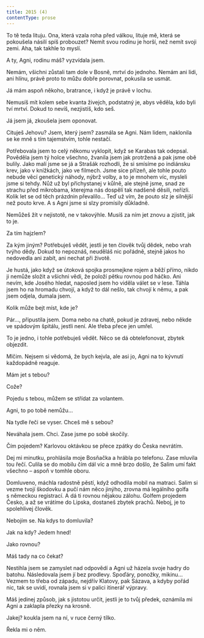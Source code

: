 ```yaml
---
title: 2015 (4)
contentType: prose
---
```


To tě teda lituju. Ona, která vzala roha před válkou, lituje mě, která se pokoušela násilí spíš probouzet? Nemít svou rodinu je horší, než nemít svoji zemi. Aha, tak takhle to myslí.

A ty, Agni, rodinu máš? vyzvídala jsem.

Nemám, všichni zůstali tam dole v Bosně, mrtví do jednoho. Nemám ani lidi, ani hlínu, právě proto to můžu dobře porovnat, pokusila se usmát.

Já mám aspoň někoho, bratrance, i když je právě v lochu.

Nemusíš mít kolem sebe kvanta živejch, podstatný je, abys věděla, kdo byli tví mrtví. Dokud to nevíš, nezjistíš, kdo seš.

Já jsem já, zkoušela jsem oponovat.

Cituješ Jehovu? Jsem, který jsem? zasmála se Agni. Nám lidem, naklonila se ke mně s tím tajemstvím, tohle nestačí.

Potřebovala jsem to celý někomu vyklopit, když se Karabas tak odepsal. Pověděla jsem tý holce všechno, žvanila jsem jak protržená a pak jsme obě bulily. Jako malí jsme se já a Strašák rozhodli, že si smísíme po indiánsku krev, jako v knížkách, jako ve filmech. Jsme sice přízeň, ale tohle pouto nebude věcí genetický náhody, nýbrž volby, a to je mnohem víc, mysleli jsme si tehdy. Nůž už byl přichystanej v kůlně, ale stejně jsme, snad ze strachu před mikrobama, kterejma nás dospělí tak nadšeně děsili, neřízli. Kolik let se od těch prázdnin převalilo… Teď už vím, že pouto slz je silnější než pouto krve. A s Agni jsme si slzy promísily důkladně.

Nemůžeš žít v nejistotě, ne v takovýhle. Musíš za ním jet znovu a zjistit, jak to je.

Za tím hajzlem?

Za kým jiným? Potřebuješ vědět, jestli je ten člověk tvůj dědek, nebo vrah tvýho dědy. Dokud to nepoznáš, neuděláš nic pořádně, stejně jakos ho nedovedla ani zabít, ani nechat při životě.

Je hustá, jako když se útoková spojka prosmejkne rojem a běží přímo, nikdo ji nemůže složit a všichni vědi, že položí pětku rovnou pod háčko. Ani nevím, kde Josého hledat, naposled jsem ho viděla válet se v lese. Táhla jsem ho na hromadu chvojí, a když to dál nešlo, tak chvojí k němu, a pak jsem odjela, dumala jsem.

Kolik může bejt míst, kde je?

Pár…, připustila jsem. Doma nebo na chatě, pokud je zdravej, nebo někde ve spádovým špitálu, jestli není. Ale třeba přece jen umřel.

To je jedno, i tohle potřebuješ vědět. Něco se dá obtelefonovat, zbytek objezdit.

Mlčim. Nejsem si vědomá, že bych kejvla, ale asi jo, Agni na to kývnutí každopádně reaguje.

Mám jet s tebou?

Cože?

Pojedu s tebou, můžem se střídat za volantem.

Agni, to po tobě nemůžu…

Na tydle řeči se vyser. Chceš mě s sebou?

Neváhala jsem. Chci. Zase jsme po sobě skočily.

Čím pojedem? Karlovou oktávkou se přece zpátky do Česka nevrátím.

Dej mi minutku, prohlásila moje Bosňačka a hrábla po telefonu. Zase mluvila tou řečí. Culila se do mobilu čím dál víc a mně brzo došlo, že Salim umí fakt všechno – aspoň v tomhle oboru.

Domluveno, máchla radostně pěstí, když odhodila mobil na matraci. Salim si vezme tvojí škodovku a pučí nám něco jinýho, zrovna má legálního golfa s německou registrací. A dá ti rovnou nějakou zálohu. Golfem projedem Česko, a až se vrátíme do Lipska, dostaneš zbytek prachů. Neboj, je to spolehlivej člověk.

Nebojím se. Na kdys to domluvila?

Jak na kdy? Jedem hned!

Jako rovnou?

Máš tady na co čekat?

Nestihla jsem se zamyslet nad odpovědí a Agni už házela svoje hadry do batohu. Následovala jsem jí bez prodlevy. Spoďáry, ponožky, mikinu… Vezmem to třeba od západu, nejdřív Klatovy, pak Sázava, a kdyby pořád nic, tak se uvidí, rovnala jsem si v palici itinerář výpravy.

Máš jedinej způsob, jak s jistotou určit, jestli je to tvůj předek, oznámila mi Agni a zaklapla přezky na krosně.

Jakej? koukla jsem na ní, v ruce černý tílko.

Řekla mi o něm.
